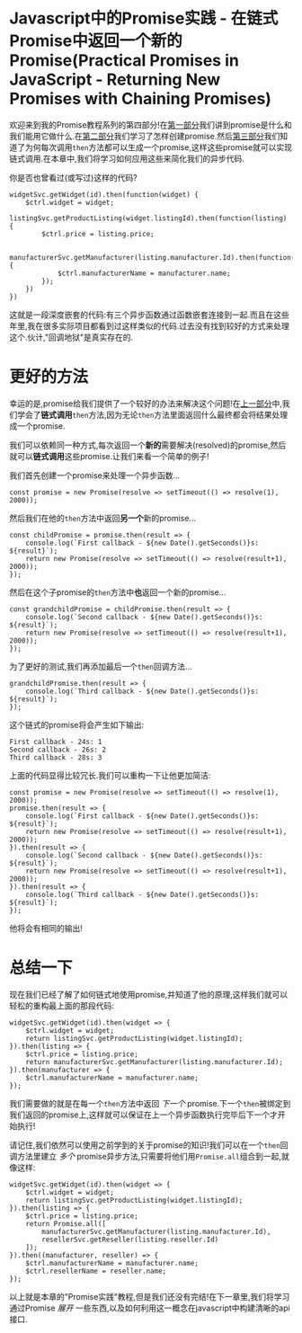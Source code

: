 # Javascript中的Promise实践 - 在链式Promise中返回一个新的Promise(Practical Promises in JavaScript - Returning New Promises with Chaining Promises)

欢迎来到我的Promise教程系列的第四部分!在[第一部分](http://trycatchfail.com/blog/post/Practical-Promises-in-JavaScript-What-are-they-and-how-do-I-use-them)我们讲到promise是什么和我们能用它做什么.在[第二部分](http://trycatchfail.com/blog/post/Practical-Promises-in-JavaScript-Making-Promises)我们学习了怎样创建promise.然后[第三部分](http://trycatchfail.com/blog/post/Practical-Promises-in-JavaScript-The-Basics-of-Promise-Chaining)我们知道了为何每次调用`then`方法都可以生成一个promise,这样这些promise就可以实现链式调用.在本章中,我们将学习如何应用这些来简化我们的异步代码.

你是否也曾看过(或写过)这样的代码?

```
widgetSvc.getWidget(id).then(function(widget) {
    $ctrl.widget = widget;
    listingSvc.getProductListing(widget.listingId).then(function(listing) {
        $ctrl.price = listing.price;

        manufacturerSvc.getManufacturer(listing.manufacturer.Id).then(function(manufacturer) {
            $ctrl.manufacturerName = manufacturer.name;
        });
    })
})

```

这就是一段深度嵌套的代码:有三个异步函数通过函数嵌套连接到一起.而且在这些年里,我在很多实际项目都看到过这样类似的代码.过去没有找到较好的方式来处理这个.伙计,"回调地狱"是真实存在的.

# 更好的方法

幸运的是,promise给我们提供了一个较好的办法来解决这个问题!在[上一部分](http://trycatchfail.com/blog/post/Practical-Promises-in-JavaScript-The-Basics-of-Promise-Chaining)中,我们学会了**链式调用**`then`方法,因为无论`then`方法里面返回什么最终都会将结果处理成一个promise.

我们可以依赖同一种方式,每次返回一个**新的**需要解决(resolved)的promise,然后就可以**链式调用**这些promise.让我们来看一个简单的例子!

我们首先创建一个promise来处理一个异步函数...

```
const promise = new Promise(resolve => setTimeout(() => resolve(1), 2000));

```

然后我们在他的`then`方法中返回**另一个**新的promise...

```
const childPromise = promise.then(result => {
    console.log(`First callback - ${new Date().getSeconds()}s: ${result}`);
    return new Promise(resolve => setTimeout(() => resolve(result+1), 2000));
});

```

然后在这个子promise的`then`方法中**也**返回一个新的promise...

```
const grandchildPromise = childPromise.then(result => {
    console.log(`Second callback - ${new Date().getSeconds()}s: ${result}`);
    return new Promise(resolve => setTimeout(() => resolve(result+1), 2000));
});

```

为了更好的测试,我们再添加最后一个`then`回调方法...

```
grandchildPromise.then(result => {
    console.log(`Third callback - ${new Date().getSeconds()}s: ${result}`);
});

```

这个链式的promise将会产生如下输出:

```
First callback - 24s: 1
Second callback - 26s: 2
Third callback - 28s: 3

```

上面的代码显得比较冗长.我们可以重构一下让他更加简洁:

```
const promise = new Promise(resolve => setTimeout(() => resolve(1), 2000));
promise.then(result => {
    console.log(`First callback - ${new Date().getSeconds()}s: ${result}`);
    return new Promise(resolve => setTimeout(() => resolve(result+1), 2000));
}).then(result => {
    console.log(`Second callback - ${new Date().getSeconds()}s: ${result}`);
    return new Promise(resolve => setTimeout(() => resolve(result+1), 2000));
}).then(result => {
    console.log(`Third callback - ${new Date().getSeconds()}s: ${result}`);
});

```

他将会有相同的输出!

# 总结一下

现在我们已经了解了如何链式地使用promise,并知道了他的原理,这样我们就可以轻松的重构最上面的那段代码:

```
widgetSvc.getWidget(id).then(widget => {
    $ctrl.widget = widget;
    return listingSvc.getProductListing(widget.listingId);
}).then(listing => {
    $ctrl.price = listing.price;
    return manufacturerSvc.getManufacturer(listing.manufacturer.Id);
}).then(manufacturer => {
    $ctrl.manufacturerName = manufacturer.name;
});

```

我们需要做的就是在每一个`then`方法中返回 _下一个_ promise.下一个`then`被绑定到我们返回的promise上,这样就可以保证在上一个异步函数执行完毕后下一个才开始执行!

请记住,我们依然可以使用之前学到的关于promise的知识!我们可以在一个`then`回调方法里建立 _多个_ promise异步方法,只需要将他们用`Promise.all`组合到一起,就像这样:

```
widgetSvc.getWidget(id).then(widget => {
    $ctrl.widget = widget;
    return listingSvc.getProductListing(widget.listingId);
}).then(listing => {
    $ctrl.price = listing.price;
    return Promise.all([
        manufacturerSvc.getManufacturer(listing.manufacturer.Id),
        resellerSvc.getReseller(listing.reseller.Id)
    ]);
}).then((manufacturer, reseller) => {
    $ctrl.manufacturerName = manufacturer.name;
    $ctrl.resellerName = reseller.name;
});

```

以上就是本章的"Promise实践"教程,但是我们还没有完结!在下一章里,我们将学习通过Promise _展开_ 一些东西,以及如何利用这一概念在javascript中构建清晰的api接口.
                